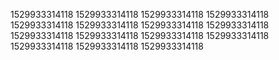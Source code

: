 1529933314118
1529933314118
1529933314118
1529933314118
1529933314118
1529933314118
1529933314118
1529933314118
1529933314118
1529933314118
1529933314118
1529933314118
1529933314118
1529933314118
1529933314118